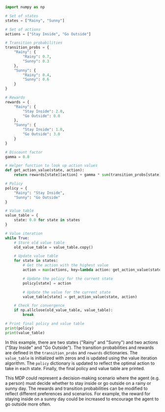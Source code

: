 ```python
import numpy as np

# Set of states
states = ["Rainy", "Sunny"]

# Set of actions
actions = ["Stay Inside", "Go Outside"]

# Transition probabilities
transition_probs = {
    "Rainy": {
        "Rainy": 0.7,
        "Sunny": 0.3
    },
    "Sunny": {
        "Rainy": 0.4,
        "Sunny": 0.6
    }
}

# Rewards
rewards = {
    "Rainy": {
        "Stay Inside": 2.0,
        "Go Outside": 0.0
    },
    "Sunny": {
        "Stay Inside": 1.0,
        "Go Outside": 3.0
    }
}

# Discount factor
gamma = 0.8

# Helper function to look up action values
def get_action_value(state, action):
    return rewards[state][action] + gamma * sum(transition_probs[state][next_state] * value_table[next_state] for next_state in states)

# Policy
policy = {
    "Rainy": "Stay Inside",
    "Sunny": "Go Outside"
}

# Value table
value_table = {
    state: 0.0 for state in states
}

# Value iteration
while True:
    # Store old value table
    old_value_table = value_table.copy()

    # Update value table
    for state in states:
        # Get the action with the highest value
        action = max(actions, key=lambda action: get_action_value(state, action))

        # Update the policy for the current state
        policy[state] = action

        # Update the value for the current state
        value_table[state] = get_action_value(state, action)

    # Check for convergence
    if np.allclose(old_value_table, value_table):
        break

# Print final policy and value table
print(policy)
print(value_table)
```

In this example, there are two states ("Rainy" and "Sunny") and two actions ("Stay Inside" and "Go Outside"). The transition probabilities and rewards are defined in the `transition_probs` and `rewards` dictionaries. The `value_table` is initialized with zeros and is updated using the value iteration algorithm. The `policy` dictionary is updated to reflect the optimal action to take in each state. Finally, the final policy and value table are printed.

This MDP could represent a decision-making scenario where the agent (e.g. a person) must decide whether to stay inside or go outside on a rainy or sunny day. The rewards and transition probabilities can be modified to reflect different preferences and scenarios. For example, the reward for staying inside on a sunny day could be increased to encourage the agent to go outside more often.
